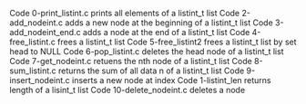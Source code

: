 Code 0-print_listint.c prints all elements of a listint_t list
Code 2-add_nodeint.c adds a new node at the beginning of a listint_t list
Code 3-add_nodeint_end.c adds a node at the end of a listint_t list
Code 4-free_listint.c frees a listint_t list
Code 5-free_listint2 frees a listint_t list by set head to NULL
Code 6-pop_listint.c deletes the head node of a listint_t list
Code 7-get_nodeint.c retuens the nth node of a listint_t list
Code 8-sum_listint.c returns the sum of all data n of a listint_t list
Code 9-insert_nodeint.c inserts a new node at index
Code 1-listint_len returns length of a lisint_t list
Code 10-delete_nodeint.c deletes a node
